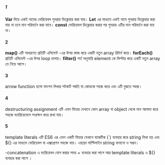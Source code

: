 ##### 1

**Var** দিয়ে একই নামের ভেরিয়েবল পুনরায় ডিক্লেয়ার করা যায়।
**Let** এর মাধ্যমে একই নামে পুনরায় ডিক্লেয়ার করা যায় না তবে মান পরিবর্তন করা যাবে।
**const** ভেরিয়েবল ডিক্লেয়ার করার পর পুনরায় এটির মান পরিবর্তন করা যায় না।

#### 2

**map()** এটি সাধারণত প্রতিটি এলিমেন্ট -এর উপর কাজ করে একটি নতুন array রিটার্ন করে।
**forEach()** প্রতিটি এলিমেন্ট -এর উপর loop চালায়।
**filter()** শর্ত অনুযায়ি element কে ফিল্টার করে একটি নতুন array তে নিয়ে আসে।

#### 3

arrow function হলো ফাংশন লিখার সটকার্ট পদ্বতি যা কোডকে সহজ করে এবং এটি বুঝতে সহজ।

#### 4

destructuring assignment এটি এমন ফিচার যেখানে কোন array বা object থেকে মান আলাদা করে সহজে ভ্যারিয়েবেলে সংরক্ষন করে রাখা যায়।

#### 5

template literals এটি ES6 এর এমন একটি ফিচার যেখানে ব্যাকটিক (`) ব্যবহার করে string লিখা হয় এবং ${} এর মাধ্যমে ভেরিয়েবল বা এক্সপ্রেশন সহজে যায়। এছাড়া মাল্টিলাইন string বানানো ও সম্ভব।

-concatenation এ ভ্যরিয়েবল যোগ করার সময় + ব্যবহার করা লাগে আর template literals এ ${} ব্যবহার করা লাগে ।
